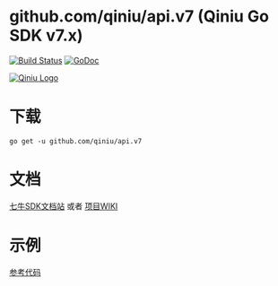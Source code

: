 github.com/qiniu/api.v7 (Qiniu Go SDK v7.x)
===============

[![Build Status](https://travis-ci.org/qiniu/api.v7.svg?branch=develop)](https://travis-ci.org/qiniu/api.v7) [![GoDoc](https://godoc.org/github.com/qiniu/api.v7?status.svg)](https://godoc.org/github.com/qiniu/api.v7)

[![Qiniu Logo](http://open.qiniudn.com/logo.png)](http://qiniu.com/)

# 下载

```
go get -u github.com/qiniu/api.v7
```

#  文档

[七牛SDK文档站](https://developer.qiniu.com/kodo/sdk/1238/go) 或者 [项目WIKI](https://github.com/qiniu/api.v7/wiki)

# 示例

[参考代码](https://github.com/qiniu/api.v7/tree/master/examples)